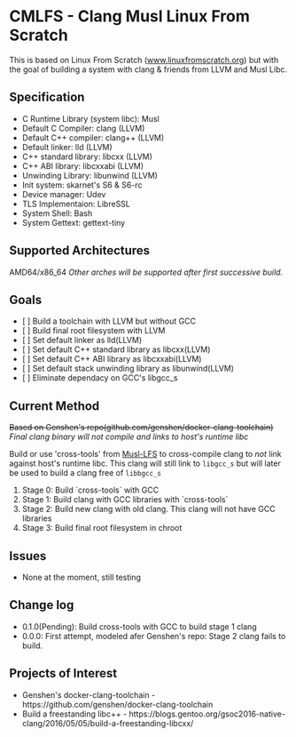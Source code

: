 # CMLFS - Clang Musl Linux From Scratch

This is based on Linux From Scratch (www.linuxfromscratch.org) but with the goal of building a system with clang & friends from LLVM and Musl Libc.

## Specification
<ul>
<li>C Runtime Library (system libc): Musl </li>
<li>Default C Compiler: clang (LLVM)</li>
<li>Default C++ compiler: clang++ (LLVM)</li>
<li>Default linker: lld (LLVM)</li>
<li>C++ standard library: libcxx (LLVM)</li>
<li>C++ ABI library: libcxxabi (LLVM)</li>
<li>Unwinding Library: libunwind (LLVM)</li>
<li>Init system: skarnet's S6 & S6-rc</li>
<li>Device manager: Udev </li>
<li>TLS Implementaion: LibreSSL</li>
<li>System Shell: Bash </li>
<li>System Gettext: gettext-tiny</li>
</ul>

## Supported Architectures

AMD64/x86_64
_Other arches will be supported after first successive build._

## Goals

<ul>
<li> [ ] Build a toolchain with LLVM but without GCC</li>
<li> [ ] Build final root filesystem with LLVM</li>
<li> [ ] Set default linker as lld(LLVM)</li>
<li> [ ] Set default C++ standard library as libcxx(LLVM)</li>
<li> [ ] Set default C++ ABI library as libcxxabi(LLVM)</li>
<li> [ ] Set default stack unwinding library as libunwind(LLVM)</li>
<li> [ ] Eliminate dependacy on GCC's libgcc_s</li>
</ul>

## Current Method
~~Based on Genshen's repo(github.com/genshen/docker-clang-toolchain)~~
_Final clang binary will not compile and links to host's runtime libc_


Build or use 'cross-tools' from [Musl-LFS](https://github.com/dslm4515/Musl-LFS) to cross-compile clang to _not_ link against host's runtime libc. This clang will still link to `libgcc_s` but will later be used to build a clang free of `libbgcc_s`
<ol>
<li>Stage 0: Build `cross-tools` with GCC</li>
<li>Stage 1: Build clang with GCC libraries with `cross-tools`</li>
<li>Stage 2: Build new clang with old clang. This clang will not have GCC libraries</li>
<li>Stage 3: Build final root filesystem in chroot</li>
</ol>

## Issues
<ul>
<li>None at the moment, still testing</li>
</ul>

## Change log

<ul>
<li>0.1.0(Pending): Build cross-tools with GCC to build stage 1 clang</li>
<li>0.0.0: First attempt, modeled afer Genshen's repo: Stage 2 clang fails to build.</li>
</ul>

## Projects of Interest
<ul>
<li>Genshen's docker-clang-toolchain - https://github.com/genshen/docker-clang-toolchain</li>
<li>Build a freestanding libc++ - https://blogs.gentoo.org/gsoc2016-native-clang/2016/05/05/build-a-freestanding-libcxx/ </li>
</ul>
